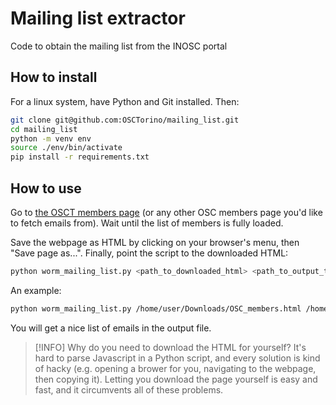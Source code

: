 # Mailing list extractor
Code to obtain the mailing list from the INOSC portal

## How to install
For a linux system, have Python and Git installed. Then:
```bash
git clone git@github.com:OSCTorino/mailing_list.git
cd mailing_list
python -m venv env
source ./env/bin/activate
pip install -r requirements.txt
```

## How to use
Go to [the OSCT members page](https://osc-international.com/osc-torino-members/?filter_osc_e60cd=OSC%20Torino) (or any other OSC members page you'd like to fetch emails from).
Wait until the list of members is fully loaded.

Save the webpage as HTML by clicking on your browser's menu, then "Save page as...".
Finally, point the script to the downloaded HTML:
```bash
python worm_mailing_list.py <path_to_downloaded_html> <path_to_output_txt_file>
```

An example:
```bash
python worm_mailing_list.py /home/user/Downloads/OSC_members.html /home/user/Desktop/emails.txt
```

You will get a nice list of emails in the output file.

> [!INFO]
> Why do you need to download the HTML for yourself? It's hard to parse Javascript in a Python script, and every solution is kind of hacky (e.g. opening a brower for you, navigating to the webpage, then copying it).
> Letting you download the page yourself is easy and fast, and it circumvents all of these problems.
